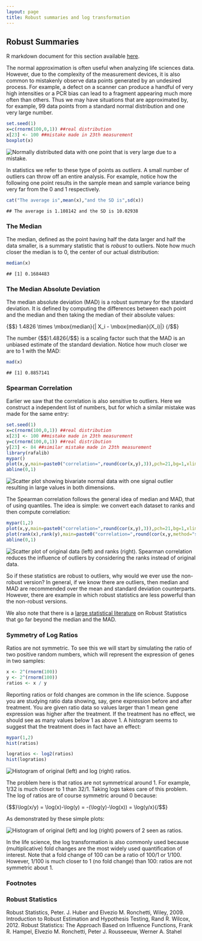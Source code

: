 ```yaml
---
layout: page
title: Robust summaries and log transformation
---
```




## Robust Summaries

R markdown document for this section available [here](https://github.com/genomicsclass/labs/tree/master/course1/robust_summaries.Rmd).

The normal approximation is often useful when analyzing life sciences data. However, due to the complexity of the measurement devices, it is also common to mistakenly observe data points generated by an undesired process. For example, a defect on a scanner can produce a handful of very high intensities or a PCR bias can lead to a fragment appearing much more often than others. Thus we may have situations that are approximated by, for example, 99 data points from a standard normal distribution and one very large number.


```r
set.seed(1)
x=c(rnorm(100,0,1)) ##real distribution
x[23] <- 100 ##mistake made in 23th measurement
boxplot(x)
```

![Normally distributed data with one point that is very large due to a mistake.](images/R/robust_summaries-tmp-boxplot_showing_outlier-1.png) 

In statistics we refer to these type of points as _outliers_. A small number of outliers can throw off an entire analysis. For example, notice how the following one point results in the sample mean and sample variance being very far from the 0 and 1 respectively.


```r
cat("The average is",mean(x),"and the SD is",sd(x))
```

```
## The average is 1.108142 and the SD is 10.02938
```

### The Median

The median, defined as the point having half the data larger and half the data smaller, is a summary statistic that is _robust_ to outliers. Note how much closer the median is to 0, the center of our actual distribution:

```r
median(x)
```

```
## [1] 0.1684483
```

### The Median Absolute Deviation

The median absolute deviation (MAD) is a robust summary for the standard deviation. It is defined by computing the differences between each point and the median and then taking the median of their absolute values:

{$$}
 1.4826 \times \mbox{median}\{| X_i - \mbox{median}(X_i)|\}
{/$$}

The number {$$}1.4826{/$$} is a scaling factor such that the MAD is an unbiased 
estimate of the standard deviation. Notice how much closer we are to 1 with the MAD:


```r
mad(x)
```

```
## [1] 0.8857141
```

### Spearman Correlation

Earlier we saw that the correlation is also sensitive to outliers. Here we construct a independent list of numbers, but for which a similar mistake was made for the same entry:


```r
set.seed(1)
x=c(rnorm(100,0,1)) ##real distribution
x[23] <- 100 ##mistake made in 23th measurement
y=c(rnorm(100,0,1)) ##real distribution
y[23] <- 84 ##similar mistake made in 23th measurement
library(rafalib)
mypar()
plot(x,y,main=paste0("correlation=",round(cor(x,y),3)),pch=21,bg=1,xlim=c(-3,100),ylim=c(-3,100))
abline(0,1)
```

![Scatter plot showing bivariate normal data with one signal outlier resulting in large values in both dimensions.](images/R/robust_summaries-tmp-scatter_plot_showing_outlier-1.png) 

The Spearman correlation follows the general idea of median and MAD, that of using quantiles.  The idea is simple: we convert each dataset to ranks and then compute correlation:


```r
mypar(1,2)
plot(x,y,main=paste0("correlation=",round(cor(x,y),3)),pch=21,bg=1,xlim=c(-3,100),ylim=c(-3,100))
plot(rank(x),rank(y),main=paste0("correlation=",round(cor(x,y,method="spearman"),3)),pch=21,bg=1,xlim=c(-3,100),ylim=c(-3,100))
abline(0,1)
```

![Scatter plot of original data (left) and ranks (right). Spearman correlation reduces the influence of outliers by considering the ranks instead of original data.](images/R/robust_summaries-tmp-spearman_corr_illustration-1.png) 


So if these statistics are robust to outliers, why would we ever use
the non-robust version? In general, if we know there are outliers,
then median and MAD are recommended over the mean and standard
deviation counterparts. However, there are example in which robust
statistics are less powerful than the non-robust versions.

We also note that there is a [large statistical literature](#foot) on
Robust Statistics that go far beyond the median and the MAD. 

### Symmetry of Log Ratios

Ratios are not symmetric. To see this we will start by simulating the
ratio of two positive random numbers, which will represent the
expression of genes in two samples:


```r
x <- 2^(rnorm(100))
y <- 2^(rnorm(100)) 
ratios <- x / y 
```

Reporting ratios or fold changes are common in the life
science. Suppose you are studying ratio data showing, say, gene
expression before and after treatment. You are given ratio data so
values larger than 1 mean gene expression was higher after the
treatment. If the treatment has no effect, we should see as many
values below 1 as above 1. A histogram seems to suggest that the
treatment does in fact have an effect: 


```r
mypar(1,2)
hist(ratios)

logratios <- log2(ratios)
hist(logratios)
```

![Histogram of original (left) and log (right) ratios.](images/R/robust_summaries-tmp-why-log-ratios-1.png) 

The problem here is that ratios are not symmetrical around 1. For example, 1/32 is much closer to 1 than 32/1. Taking logs takes care of this problem. The log of ratios are of course symmetric around 0 because:

{$$}\log(x/y) = \log(x)-\log(y) = -(\log(y)-\log(x)) = \log(y/x){/$$}

As demonstrated by these simple plots:

![Histogram of original (left) and log (right) powers of 2 seen as ratios.](images/R/robust_summaries-tmp-why-log-ratios2-1.png) 


In the life science, the log transformation is also commonly used
because (multiplicative) fold changes are the most widely used quantification of
interest. Note that a fold change of 100 can be a ratio of 100/1 or
1/100. However, 1/100 is much closer to 1 (no fold change) than 100:
ratios are not symmetric about 1. 

### Footnotes <a name="foot"></a>

### Robust Statistics

Robust Statistics, Peter. J. Huber and Elvezio M. Ronchetti, Wiley, 2009.
Introduction to Robust Estimation and Hypothesis Testing, Rand R. Wilcox, 2012.
Robust Statistics: The Approach Based on Influence Functions, Frank R. Hampel, Elvezio M. Ronchetti, Peter J. Rousseeuw, Werner A. Stahel

